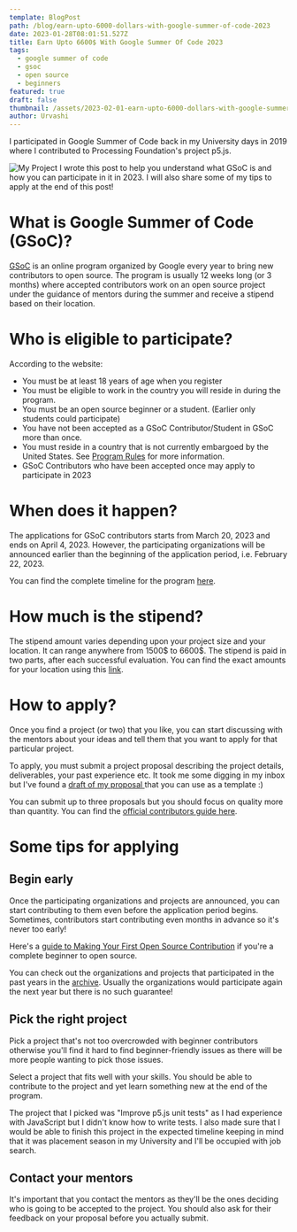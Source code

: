```yaml
---
template: BlogPost
path: /blog/earn-upto-6000-dollars-with-google-summer-of-code-2023
date: 2023-01-28T08:01:51.527Z
title: Earn Upto 6600$ With Google Summer Of Code 2023
tags:
  - google summer of code
  - gsoc
  - open source
  - beginners
featured: true
draft: false
thumbnail: /assets/2023-02-01-earn-upto-6000-dollars-with-google-summer-of-code-2023/GSoC-Vertical.png
author: Urvashi
---
```


I participated in Google Summer of Code back in my University days in 2019 where I contributed to Processing Foundation's project p5.js.

![My Project](/assets/2023-02-01-earn-upto-6000-dollars-with-google-summer-of-code-2023/project.png)
I wrote this post to help you understand what GSoC is and how you can participate in it in 2023.
I will also share some of my tips to apply at the end of this post!


# What is Google Summer of Code (GSoC)?

[GSoC](https://summerofcode.withgoogle.com/) is an online program organized by Google every year to bring new contributors to open source.
The program is usually 12 weeks long (or 3 months) where accepted contributors work on an open source project under the guidance of mentors during the summer and receive a stipend based on their location.

# Who is eligible to participate?

According to the website:

- You must be at least 18 years of age when you register
- You must be eligible to work in the country you will reside in during the program.
- You must be an open source beginner or a student. (Earlier only students could participate)
- You have not been accepted as a GSoC Contributor/Student in GSoC more than once.
- You must reside in a country that is not currently embargoed by the United States. See [Program Rules](https://summerofcode.withgoogle.com/rules) for more information.
- GSoC Contributors who have been accepted once may apply to participate in 2023

# When does it happen?

The applications for GSoC contributors starts from March 20, 2023 and ends on April 4, 2023.
However, the participating organizations will be announced earlier than the beginning of the application period, i.e. February 22, 2023.

You can find the complete timeline for the program [here](https://developers.google.com/open-source/gsoc/timeline).

# How much is the stipend?

The stipend amount varies depending upon your project size and your location.
It can range anywhere from 1500$ to 6600$.
The stipend is paid in two parts, after each successful evaluation.
You can find the exact amounts for your location using this [link](https://developers.google.com/open-source/gsoc/help/student-stipends#total_stipend_amount).

# How to apply?

Once you find a project (or two) that you like, you can start discussing with the mentors about your ideas and tell them that you want to apply for that particular project.

To apply, you must submit a project proposal describing the project details, deliverables, your past experience etc.
It took me some digging in my inbox but I've found a [draft of my proposal ](https://docs.google.com/document/d/e/2PACX-1vRulq-_c0O1W0SiT-cmR27KMQ4Uk7mnRYuOurQFWARonk5SaH0DLQR3EX2M1h0zwZpqrcA4Oq9wz_KY/pub) that you can use as a template :)

You can submit up to three proposals but you should focus on quality more than quantity.
You can find the [official contributors guide here](https://google.github.io/gsocguides/student/index).

# Some tips for applying

## Begin early

Once the participating organizations and projects are announced, you can start contributing to them even before the application period begins.
Sometimes, contributors start contributing even months in advance so it's never too early!

Here's a [guide to Making Your First Open Source Contribution](https://www.thecodedose.com/blog/guide-to-making-your-first-open-source-contribution) if you're a complete beginner to open source.

You can check out the organizations and projects that participated in the past years in the [archive](https://summerofcode.withgoogle.com/archive).
Usually the organizations would participate again the next year but there is no such guarantee!

## Pick the right project

Pick a project that's not too overcrowded with beginner contributors otherwise you'll find it hard to find beginner-friendly issues as there will be more people wanting to pick those issues.

Select a project that fits well with your skills.
You should be able to contribute to the project and yet learn something new at the end of the program.

The project that I picked was "Improve p5.js unit tests" as I had experience with JavaScript but I didn't know how to write tests.
I also made sure that I would be able to finish this project in the expected timeline keeping in mind that it was placement season in my University and I'll be occupied with job search.

## Contact your mentors

It's important that you contact the mentors as they'll be the ones deciding who is going to be accepted to the project.
You should also ask for their feedback on your proposal before you actually submit.
